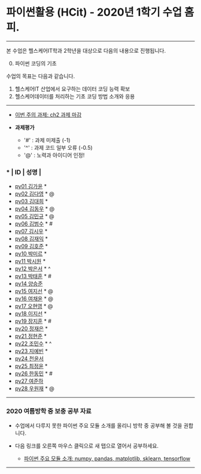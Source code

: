 # **파이썬활용 (HCit)** - 2020년 1학기 수업 홈피.
---
본 수업은 헬스케어IT학과 2학년을 대상으로 다음의 내용으로 진행됩니다.

0. 파이썬 코딩의 기초

수업의 목표는 다음과 같습니다.

1. 헬스케어IT 산업에서 요구하는 데이터 코딩 능력 확보
2. 헬스케어데이터를 처리하는 기초 코딩 방법 소개와 응용
---
- [이번 주의 과제: ch2 과제 마감](https://github.com/Redwoods/Py/tree/master/py2020/DOit)

- **과제평가**
  - '#' : 과제 미제출 (-1)
  - '^' : 과제 코드 일부 오류 (-0.5)
  - '@' : 노력과 아이디어 인정!
  
### * | ID | 성명 |
- [py01	김가윤](https://github.com/20193253/py01) *
- [py02	김다영](https://github.com/dayeong918/py02) * @
- [py03	김대희](https://github.com/eoreordl/py03) *
- [py04	김동우](https://github.com/dongwoo314/py04) * @
- [py05	김민규](https://github.com/Skystar728/py05) * @
- [py06	김범수](https://github.com/bum3632/py06) * #
- [py07	김시우](https://github.com/oceanshrimp/py07) *
- [py08	김재익](https://github.com/kim0129s/py08) *
- [py09	김호준](https://github.com/hojoooon/py09) *
- [py10	박미르](https://github.com/py10/py10) *
- [py11	박시원](https://github.com/w2j1y12/py11) *
- [py12	박은서](https://github.com/dmstj0162/py12) * ^
- [py13	박태훈](https://github.com/py13taehun/py13) * #
- [py14	양승준](https://github.com/)
- [py15	여지선](https://github.com/jiseonY/py15) * @
- [py16	여채윤](https://github.com/ducodbs0516/py16) * @
- [py17	오현영](https://github.com/Oh-HyunYoung/py17) * @
- [py18	이지선](https://github.com/jiseon0516/py18) *
- [py19	장지훈](https://github.com/JiHun-py19/py19) * #
- [py20	정재은](https://github.com/joung-jaeeun/py20) *
- [py21	정현준](https://github.com/jhjhj0703/py21) *
- [py22	조민수](https://github.com/rmfltm854/py22) * ^
- [py23	지예빈](https://github.com/Obliqueflo/py23) *
- [py24	천윤서](https://github.com/)
- [py25	최정윤](https://github.com/jeongy72/py25) *
- [py26	한동민](https://github.com/a151122/py26) * #
- [py27	여준하](https://github.com/)
- [py28 우원재](https://github.com/SALRIGO/py28) * @

---

### 2020 여름방학 중 보충 공부 자료
- 수업에서 다루지 못한 파이썬 주요 모듈 소개를 올리니 방학 중 공부해 볼 것을 권합니다.  
- 다음 링크를 오른쪽 마우스 클릭으로 새 탭으로 열어서 공부하세요.

  - [파이썬 주요 모듈 소개: numpy, pandas, matplotlib, sklearn, tensorflow](https://github.com/Redwoods/Py/tree/master/py2019/Lec/notebook/py_modules/)

---


